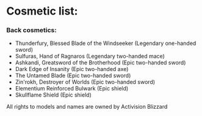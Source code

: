 # Cosmetic list:

### Back cosmetics:

- Thunderfury, Blessed Blade of the Windseeker (Legendary one-handed sword)
- Sulfuras, Hand of Ragnaros (Legendary two-handed mace)
- Ashkandi, Greatsword of the Brotherhood (Epic two-handed sword)
- Dark Edge of Insanity (Epic two-handed axe)
- The Untamed Blade (Epic two-handed sword)
- Zin'rokh, Destroyer of Worlds (Epic two-handed sword)
- Elementium Reinforced Bulwark (Epic shield)
- Skullflame Shield (Epic shield)



All rights to models and names are owned by Activision Blizzard

